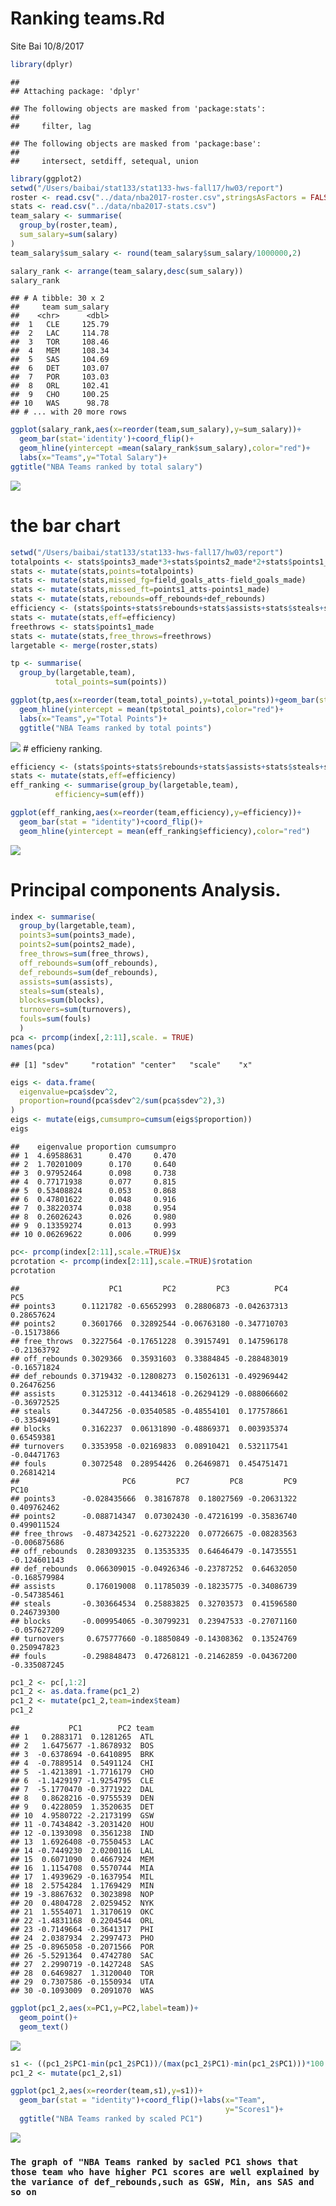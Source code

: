 Ranking teams.Rd
================
Site Bai
10/8/2017

``` r
library(dplyr)
```

    ## 
    ## Attaching package: 'dplyr'

    ## The following objects are masked from 'package:stats':
    ## 
    ##     filter, lag

    ## The following objects are masked from 'package:base':
    ## 
    ##     intersect, setdiff, setequal, union

``` r
library(ggplot2)
setwd("/Users/baibai/stat133/stat133-hws-fall17/hw03/report")
roster <- read.csv("../data/nba2017-roster.csv",stringsAsFactors = FALSE)
stats <- read.csv("../data/nba2017-stats.csv")
team_salary <- summarise(
  group_by(roster,team),
  sum_salary=sum(salary)
)
team_salary$sum_salary <- round(team_salary$sum_salary/1000000,2)

salary_rank <- arrange(team_salary,desc(sum_salary))
salary_rank
```

    ## # A tibble: 30 x 2
    ##     team sum_salary
    ##    <chr>      <dbl>
    ##  1   CLE     125.79
    ##  2   LAC     114.78
    ##  3   TOR     108.46
    ##  4   MEM     108.34
    ##  5   SAS     104.69
    ##  6   DET     103.07
    ##  7   POR     103.03
    ##  8   ORL     102.41
    ##  9   CHO     100.25
    ## 10   WAS      98.78
    ## # ... with 20 more rows

``` r
ggplot(salary_rank,aes(x=reorder(team,sum_salary),y=sum_salary))+
  geom_bar(stat='identity')+coord_flip()+
  geom_hline(yintercept =mean(salary_rank$sum_salary),color="red")+
  labs(x="Teams",y="Total Salary")+
ggtitle("NBA Teams ranked by total salary")
```

![](Ranking_Teams_files/figure-markdown_github/unnamed-chunk-2-1.png)

the bar chart
=============

``` r
setwd("/Users/baibai/stat133/stat133-hws-fall17/hw03/report")
totalpoints <- stats$points3_made*3+stats$points2_made*2+stats$points1_made
stats <- mutate(stats,points=totalpoints)
stats <- mutate(stats,missed_fg=field_goals_atts-field_goals_made)
stats <- mutate(stats,missed_ft=points1_atts-points1_made)
stats <- mutate(stats,rebounds=off_rebounds+def_rebounds)
efficiency <- (stats$points+stats$rebounds+stats$assists+stats$steals+stats$blocks-stats$missed_fg-stats$missed_ft-stats$turnovers)/stats$games_played
stats <- mutate(stats,eff=efficiency)
freethrows <- stats$points1_made
stats <- mutate(stats,free_throws=freethrows)
largetable <- merge(roster,stats)

tp <- summarise(
  group_by(largetable,team),
          total_points=sum(points))

ggplot(tp,aes(x=reorder(team,total_points),y=total_points))+geom_bar(stat = 'identity')+coord_flip()+
  geom_hline(yintercept = mean(tp$total_points),color="red")+
  labs(x="Teams",y="Total Points")+
  ggtitle("NBA Teams ranked by total points")
```

![](Ranking_Teams_files/figure-markdown_github/unnamed-chunk-3-1.png) \# efficieny ranking.

``` r
efficiency <- (stats$points+stats$rebounds+stats$assists+stats$steals+stats$blocks-stats$missed_fg-stats$missed_ft-stats$turnovers)/stats$games_played
stats <- mutate(stats,eff=efficiency)
eff_ranking <- summarise(group_by(largetable,team),
          efficiency=sum(eff))

ggplot(eff_ranking,aes(x=reorder(team,efficiency),y=efficiency))+
  geom_bar(stat = "identity")+coord_flip()+
  geom_hline(yintercept = mean(eff_ranking$efficiency),color="red")
```

![](Ranking_Teams_files/figure-markdown_github/unnamed-chunk-4-1.png)

Principal components Analysis.
==============================

``` r
index <- summarise(
  group_by(largetable,team),
  points3=sum(points3_made),
  points2=sum(points2_made),
  free_throws=sum(free_throws),
  off_rebounds=sum(off_rebounds),
  def_rebounds=sum(def_rebounds),
  assists=sum(assists),
  steals=sum(steals),
  blocks=sum(blocks),
  turnovers=sum(turnovers),
  fouls=sum(fouls)
  )
pca <- prcomp(index[,2:11],scale. = TRUE)
names(pca)
```

    ## [1] "sdev"     "rotation" "center"   "scale"    "x"

``` r
eigs <- data.frame(
  eigenvalue=pca$sdev^2,
  proportion=round(pca$sdev^2/sum(pca$sdev^2),3)
)
eigs <- mutate(eigs,cumsumpro=cumsum(eigs$proportion))
eigs
```

    ##    eigenvalue proportion cumsumpro
    ## 1  4.69588631      0.470     0.470
    ## 2  1.70201009      0.170     0.640
    ## 3  0.97952464      0.098     0.738
    ## 4  0.77171938      0.077     0.815
    ## 5  0.53408824      0.053     0.868
    ## 6  0.47801622      0.048     0.916
    ## 7  0.38220374      0.038     0.954
    ## 8  0.26026243      0.026     0.980
    ## 9  0.13359274      0.013     0.993
    ## 10 0.06269622      0.006     0.999

``` r
pc<- prcomp(index[2:11],scale.=TRUE)$x
pcrotation <- prcomp(index[2:11],scale.=TRUE)$rotation
pcrotation
```

    ##                    PC1         PC2         PC3          PC4         PC5
    ## points3      0.1121782 -0.65652993  0.28806873 -0.042637313  0.28657624
    ## points2      0.3601766  0.32892544 -0.06763180 -0.347710703 -0.15173866
    ## free_throws  0.3227564 -0.17651228  0.39157491  0.147596178 -0.21363792
    ## off_rebounds 0.3029366  0.35931603  0.33884845 -0.288483019 -0.16571824
    ## def_rebounds 0.3719432 -0.12808273  0.15026131 -0.492969442  0.26476256
    ## assists      0.3125312 -0.44134618 -0.26294129 -0.088066602 -0.36972525
    ## steals       0.3447256 -0.03540585 -0.48554101  0.177578661 -0.33549491
    ## blocks       0.3162237  0.06131890 -0.48869371  0.003935374  0.65459381
    ## turnovers    0.3353958 -0.02169833  0.08910421  0.532117541 -0.04471763
    ## fouls        0.3072548  0.28954426  0.26469871  0.454751471  0.26814214
    ##                       PC6         PC7         PC8         PC9         PC10
    ## points3      -0.028435666  0.38167878  0.18027569 -0.20631322  0.409762462
    ## points2      -0.088714347  0.07302430 -0.47216199 -0.35836740  0.499011524
    ## free_throws  -0.487342521 -0.62732220  0.07726675 -0.08283563 -0.006875686
    ## off_rebounds  0.283093235  0.13535335  0.64646479 -0.14735551 -0.124601143
    ## def_rebounds  0.066309015 -0.04926346 -0.23787252  0.64632050 -0.168579984
    ## assists       0.176019008  0.11785039 -0.18235775 -0.34086739 -0.547385461
    ## steals       -0.303664534  0.25883825  0.32703573  0.41596580  0.246739300
    ## blocks       -0.009954065 -0.30799231  0.23947533 -0.27071160 -0.057627209
    ## turnovers     0.675777660 -0.18850849 -0.14308362  0.13524769  0.250947823
    ## fouls        -0.298848473  0.47268121 -0.21462859 -0.04367200 -0.335087245

``` r
pc1_2 <- pc[,1:2]
pc1_2 <- as.data.frame(pc1_2)
pc1_2 <- mutate(pc1_2,team=index$team)
pc1_2
```

    ##           PC1        PC2 team
    ## 1   0.2883171  0.1281265  ATL
    ## 2   1.6475677 -1.8678932  BOS
    ## 3  -0.6378694 -0.6410895  BRK
    ## 4  -0.7889514  0.5491124  CHI
    ## 5  -1.4213891 -1.7716179  CHO
    ## 6  -1.1429197 -1.9254795  CLE
    ## 7  -5.1770470 -0.3771922  DAL
    ## 8   0.8628216 -0.9755539  DEN
    ## 9   0.4228059  1.3520635  DET
    ## 10  4.9580722 -2.2173199  GSW
    ## 11 -0.7434842 -3.2031420  HOU
    ## 12 -0.1393098  0.3561238  IND
    ## 13  1.6926408 -0.7550453  LAC
    ## 14 -0.7449230  2.0200116  LAL
    ## 15  0.6071090  0.4667924  MEM
    ## 16  1.1154708  0.5570744  MIA
    ## 17  1.4939629 -0.1637954  MIL
    ## 18  2.5754284  1.1769429  MIN
    ## 19 -3.8867632  0.3023898  NOP
    ## 20  0.4804728  2.0259452  NYK
    ## 21  1.5554071  1.3170619  OKC
    ## 22 -1.4831168  0.2204544  ORL
    ## 23 -0.7149664 -0.3641317  PHI
    ## 24  2.0387934  2.2997473  PHO
    ## 25 -0.8965058 -0.2071566  POR
    ## 26 -5.5291364  0.4742780  SAC
    ## 27  2.2990719 -0.1427248  SAS
    ## 28  0.6469827  1.3120040  TOR
    ## 29  0.7307586 -0.1550934  UTA
    ## 30 -0.1093009  0.2091070  WAS

``` r
ggplot(pc1_2,aes(x=PC1,y=PC2,label=team))+
  geom_point()+
  geom_text()
```

![](Ranking_Teams_files/figure-markdown_github/unnamed-chunk-5-1.png)

``` r
s1 <- ((pc1_2$PC1-min(pc1_2$PC1))/(max(pc1_2$PC1)-min(pc1_2$PC1)))*100
pc1_2 <- mutate(pc1_2,s1)

ggplot(pc1_2,aes(x=reorder(team,s1),y=s1))+
  geom_bar(stat = "identity")+coord_flip()+labs(x="Team",
                                                y="Scores1")+
  ggtitle("NBA Teams ranked by scaled PC1")
```

![](Ranking_Teams_files/figure-markdown_github/unnamed-chunk-5-2.png)

### `The graph of "NBA Teams ranked by sacled PC1 shows that those team who have higher PC1 scores are well explained by the variance of def_rebounds,such as GSW, Min, ans SAS and so on`
